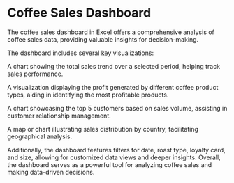 # Coffee Sales Dashboard

The coffee sales dashboard in Excel offers a comprehensive analysis of coffee sales data, providing valuable insights for decision-making. 

The dashboard includes several key visualizations:

A chart showing the total sales trend over a selected period, helping track sales performance.

A visualization displaying the profit generated by different coffee product types, aiding in identifying the most profitable products.

A chart showcasing the top 5 customers based on sales volume, assisting in customer relationship management.

A map or chart illustrating sales distribution by country, facilitating geographical analysis.


Additionally, the dashboard features filters for date, roast type, loyalty card, and size, allowing for customized data views and deeper insights.
Overall, the dashboard serves as a powerful tool for analyzing coffee sales and making data-driven decisions.

